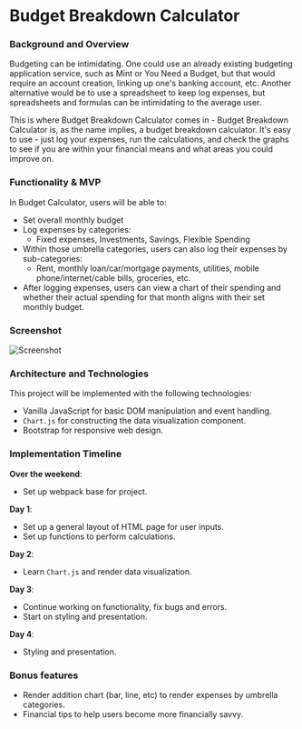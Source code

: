 # Budget Breakdown Calculator

### Background and Overview

Budgeting can be intimidating. One could use an already existing budgeting application service, such as Mint or You Need a Budget, but that would require an account creation, linking up one's banking account, etc. Another alternative would be to use a spreadsheet to keep log expenses, but spreadsheets and formulas can be intimidating to the average user.

This is where Budget Breakdown Calculator comes in - Budget Breakdown Calculator is, as the name implies, a budget breakdown calculator. It's easy to use - just log your expenses, run the calculations, and check the graphs to see if you are within your financial means and what areas you could improve on.

### Functionality & MVP  

In Budget Calculator, users will be able to:

- Set overall monthly budget
- Log expenses by categories:
  - Fixed expenses, Investments, Savings, Flexible Spending
- Within those umbrella categories, users can also log their expenses by sub-categories:
  - Rent, monthly loan/car/mortgage payments, utilities, mobile phone/internet/cable bills, groceries, etc.
- After logging expenses, users can view a chart of their spending and whether their actual spending for that month aligns with their set monthly budget.


### Screenshot
![Screenshot][screenshot]

### Architecture and Technologies

This project will be implemented with the following technologies:

- Vanilla JavaScript for basic DOM manipulation and event handling.
- `Chart.js` for constructing the data visualization component.
- Bootstrap for responsive web design.

### Implementation Timeline

**Over the weekend**:
- Set up webpack base for project.

**Day 1**:
- Set up a general layout of HTML page for user inputs.
- Set up functions to perform calculations.

**Day 2**:
- Learn `Chart.js` and render data visualization.

**Day 3**:
- Continue working on functionality, fix bugs and errors.
- Start on styling and presentation.

**Day 4**:
- Styling and presentation.


### Bonus features
- Render addition chart (bar, line, etc) to render expenses by umbrella categories.
- Financial tips to help users become more financially savvy.

[screenshot]:https://github.com/julielin0812/budget-breakdown-calculator/blob/master/docs/Screenshots/Oct-23-2017%2016-47-16.gif?raw=true

<!-- ## Extra to-dos:
- [x] Make it work if I accidentally clear an input field. (I did that, and it told me that my guilt-free spending was NaN.)
- [ ] It would be awesome to see the chart grouped initially by category (Fixed Expenses, Investments/Savings, Variable Expenses, Guilt-free Spending), then show a detailed graph for each section.
- [ ] Alternatively, you could show several charts based on the same data. Where you've already learned how to make the doughnut chart, I imagine that this would be fairly simple for you to implement.
- [ ] I want to see some bolder styling, overall. For data-viz projects, I'm a big fan of dashboard tiles (if you do a google image search for 'dashboard' or 'dashboard tiles', you might find something to inspire your design).
- [x] Make sure to get hover styles on your clickable elements (Eli is a stickler about this. It should respond to user actions.) -->

